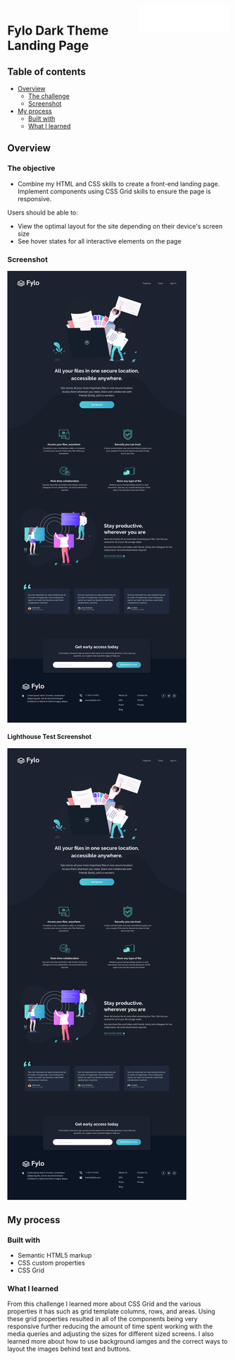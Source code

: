 <a href="https://mitp7.github.io/Fylo-LandingPage/">
    <img src="images/logo.svg" alt="Fylo-logo" title="Fylo" align="right" height="61" />
</a>

# Fylo Dark Theme Landing Page

## Table of contents

- [Overview](#overview)
  - [The challenge](#the-challenge)
  - [Screenshot](#screenshot)
- [My process](#my-process)
  - [Built with](#built-with)
  - [What I learned](#what-i-learned)

## Overview

### The objective
- Combine my HTML and CSS skills to create a front-end landing page. Implement components using CSS Grid skills to ensure the page is responsive.

Users should be able to:
- View the optimal layout for the site depending on their device's screen size
- See hover states for all interactive elements on the page

### Screenshot
![Desktop-version](./design/desktop-design.jpg)
#### Lighthouse Test Screenshot
![Desktop-version](./design/desktop-design.jpg)

## My process

### Built with

- Semantic HTML5 markup
- CSS custom properties
- CSS Grid

### What I learned

From this challenge I learned more about CSS Grid and the various properties it has such as grid template columns, rows, and areas. Using these grid properties resulted in all of the components being very responsive further reducing the amount of time spent working with the media queries and adjusting the sizes for different sized screens.
I also learned more about how to use background iamges and the correct ways to layout the images behind text and buttons. 
